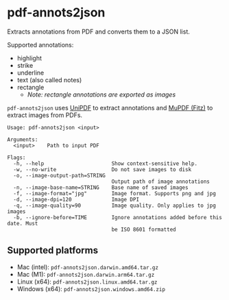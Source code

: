 # pdf-annots2json

Extracts annotations from PDF and converts them to a JSON list.

Supported annotations:
- highlight
- strike
- underline
- text (also called notes)
- rectangle
  - *Note: rectangle annotations are exported as images*

`pdf-annots2json` uses [UniPDF](https://github.com/unidoc/unipdf/tree/v3.9.0/) to extract annotations and [MuPDF (Fitz)](https://mupdf.com/) to extract images from PDFs.

```
Usage: pdf-annots2json <input>

Arguments:
  <input>    Path to input PDF

Flags:
  -h, --help                      Show context-sensitive help.
  -w, --no-write                  Do not save images to disk
  -o, --image-output-path=STRING
                                  Output path of image annotations
  -n, --image-base-name=STRING    Base name of saved images
  -f, --image-format="jpg"        Image format. Supports png and jpg
  -d, --image-dpi=120             Image DPI
  -q, --image-quality=90          Image quality. Only applies to jpg images
  -b, --ignore-before=TIME        Ignore annotations added before this date. Must
                                  be ISO 8601 formatted
```

## Supported platforms

- Mac (intel): `pdf-annots2json.darwin.amd64.tar.gz`
- Mac (M1): `pdf-annots2json.darwin.arm64.tar.gz`
- Linux (x64): `pdf-annots2json.linux.amd64.tar.gz`
- Windows (x64): `pdf-annots2json.windows.amd64.zip`